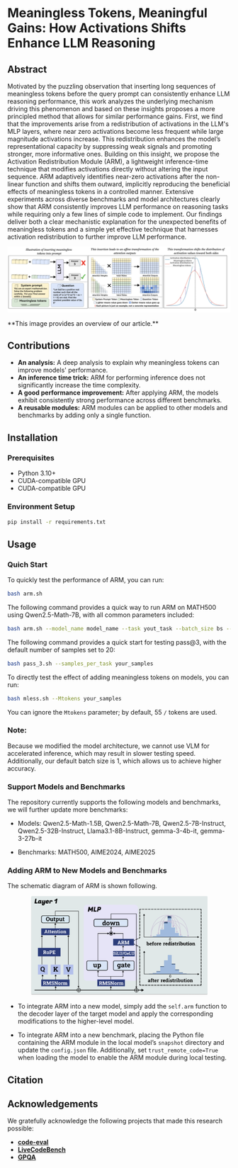 # Meaningless Tokens, Meaningful Gains: How Activations Shifts Enhance LLM Reasoning


## Abstract
Motivated by the puzzling observation that inserting long sequences of meaningless tokens before the query prompt can consistently enhance LLM reasoning performance, this work analyzes the underlying mechanism driving this phenomenon and based on these insights proposes a more principled method that allows for similar performance gains. First, we find that the improvements arise from a redistribution of activations in the LLM's MLP layers, where near zero activations become less frequent while large magnitude activations increase. This redistribution enhances the model’s representational capacity by suppressing weak signals and promoting stronger, more informative ones. Building on this insight, we propose the Activation Redistribution Module (ARM), a lightweight inference-time technique that modifies activations directly without altering the input sequence. ARM adaptively identifies near-zero activations after the non-linear function and shifts them outward, implicitly reproducing the beneficial effects of meaningless tokens in a controlled manner. Extensive experiments across diverse benchmarks and model architectures clearly show that ARM consistently improves LLM performance on reasoning tasks while requiring only a few lines of simple code to implement. Our findings deliver both a clear mechanistic explanation for the unexpected benefits of meaningless tokens and a simple yet effective technique that harnesses activation redistribution to further improve LLM performance.

<p align="center">
  <img src="./images/example.png" alt="example" width="1000">
</p>
**This image provides an overview of our article.**

## Contributions
- **An analysis:** A deep analysis to explain why meaningless tokens can improve models' performance.
- **An inference time trick:** ARM for performing inference does not significantly increase the time complexity.
- **A good performance improvement:** After applying ARM, the models exhibit consistently strong performance across different benchmarks.
- **A reusable modules:** ARM modules can be applied to other models and benchmarks by adding only a single function.

## Installation
### Prerequisites
- Python 3.10+
- CUDA-compatible GPU
- CUDA-compatible GPU
### Environment Setup
```bash
pip install -r requirements.txt
```

## Usage

### Quich Start
To quickly test the performance of ARM, you can run:

```bash
bash arm.sh
```
The following command provides a quick way to run ARM on MATH500 using Qwen2.5-Math-7B, with all common parameters included:

```bash
bash arm.sh --model_name model_name --task yout_task --batch_size bs --range_c your_c --percentage your_percentage 
```

The following command provides a quick start for testing pass@3, with the default number of samples set to 20:

```bash
bash pass_3.sh --samples_per_task your_samples
```

To directly test the effect of adding meaningless tokens on models, you can run:
```bash
bash mless.sh --Mtokens your_samples
```
You can ignore the `Mtokens` parameter; by default, 55 `/` tokens are used.

### Note:
Because we modified the model architecture, we cannot use VLM for accelerated inference, which may result in slower testing speed. Additionally, our default batch size is 1, which allows us to achieve higher accuracy.


### Support Models and Benchmarks
The repository currently supports the following models and benchmarks, we will further update more benchmarks:
- Models: Qwen2.5-Math-1.5B, Qwen2.5-Math-7B, Qwen2.5-7B-Instruct, Qwen2.5-32B-Instruct, Llama3.1-8B-Instruct, gemma-3-4b-it, gemma-3-27b-it

- Benchmarks: MATH500, AIME2024, AIME2025

### Adding ARM to New Models and Benchmarks
The schematic diagram of ARM is shown following.
<p align="center">
  <img src="./images/arm.png" alt="arm" width="400">
</p>

- To integrate ARM into a new model, simply add the `self.arm` function to the decoder layer of the target model and apply the corresponding modifications to the higher-level model.

- To integrate ARM into a new benchmark, placing the Python file containing the ARM module in the local model’s `snapshot` directory and update the `config.json` file. Additionally, set `trust_remote_code=True` when loading the model to enable the ARM module during local testing.


## Citation


## Acknowledgements
We gratefully acknowledge the following projects that made this research possible:
- **[code-eval](https://github.com/abacaj/code-eval)**
- **[LiveCodeBench](https://github.com/LiveCodeBench/)**
- **[GPQA](https://github.com/idavidrein/gpqa)**
